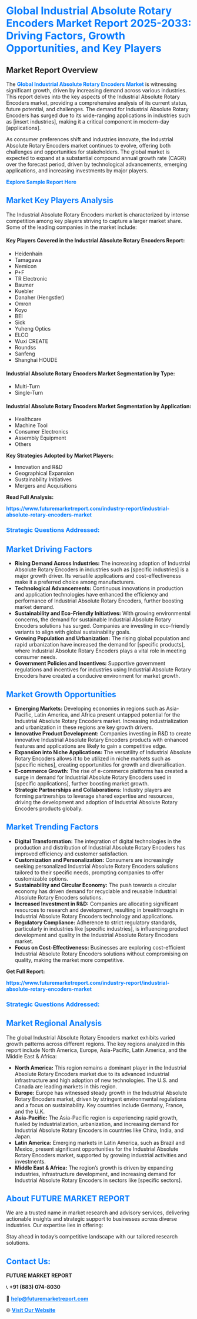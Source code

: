 <h1 style="color: #007BFF;">Global Industrial Absolute Rotary Encoders Market Report 2025-2033: Driving Factors, Growth Opportunities, and Key Players</h1>

<section id="overview">
<h2>Market Report Overview</h2>
<p>The <a href="https://www.futuremarketreport.com/industry-report/industrial-absolute-rotary-encoders-market" style="color: #007BFF; text-decoration: none;"><strong>Global Industrial Absolute Rotary Encoders Market</strong></a> is witnessing significant growth, driven by increasing demand across various industries. This report delves into the key aspects of the Industrial Absolute Rotary Encoders market, providing a comprehensive analysis of its current status, future potential, and challenges. The demand for Industrial Absolute Rotary Encoders has surged due to its wide-ranging applications in industries such as [insert industries], making it a critical component in modern-day [applications].</p>
<p>As consumer preferences shift and industries innovate, the Industrial Absolute Rotary Encoders market continues to evolve, offering both challenges and opportunities for stakeholders. The global market is expected to expand at a substantial compound annual growth rate (CAGR) over the forecast period, driven by technological advancements, emerging applications, and increasing investments by major players.</p>
</section>

<section id="overview">
<p><a href="https://www.futuremarketreport.com/request-sample/reportId=91705" style="color: #007BFF; text-decoration: none;"><strong>Explore Sample Report Here</strong></a></p>
</section>

<section id="key-players">
<h2 style="color: #007BFF;">Market Key Players Analysis</h2>
<p>The Industrial Absolute Rotary Encoders market is characterized by intense competition among key players striving to capture a larger market share. Some of the leading companies in the market include:</p>
<h4>Key Players Covered in the Industrial Absolute Rotary Encoders Report:</h4>
<ul><li>Heidenhain</li><li>Tamagawa</li><li>Nemicon</li><li>P+F</li><li>TR Electronic</li><li>Baumer</li><li>Kuebler</li><li>Danaher (Hengstler)</li><li>Omron</li><li>Koyo</li><li>BEI</li><li>Sick</li><li>Yuheng Optics</li><li>ELCO</li><li>Wuxi CREATE</li><li>Roundss</li><li>Sanfeng</li><li>Shanghai HOUDE</li></ul>
<h4>Industrial Absolute Rotary Encoders Market Segmentation by Type:</h4>
<ul><li>Multi-Turn</li><li>Single-Turn</li></ul>

<h4>Industrial Absolute Rotary Encoders Market Segmentation by Application:</h4>
<ul><li>Healthcare</li><li>Machine Tool</li><li>Consumer Electronics</li><li>Assembly Equipment</li><li>Others</li></ul>
<p><strong>Key Strategies Adopted by Market Players:</strong></p>
<ul>
<li>Innovation and R&D</li>
<li>Geographical Expansion</li>
<li>Sustainability Initiatives</li>
<li>Mergers and Acquisitions</li>
</ul>
</section>

<section>
<p><strong>Read Full Analysis: </strong></p><a href="https://www.futuremarketreport.com/industry-report/industrial-absolute-rotary-encoders-market" style="color: #007BFF; text-decoration: none;"><strong>https://www.futuremarketreport.com/industry-report/industrial-absolute-rotary-encoders-market</strong></a>
<h3 style="color: #007BFF;">Strategic Questions Addressed:</h3>
</section>

<section id="driving-factors">
<h2 style="color: #007BFF;">Market Driving Factors</h2>
<ul>
<li><strong>Rising Demand Across Industries:</strong> The increasing adoption of Industrial Absolute Rotary Encoders in industries such as [specific industries] is a major growth driver. Its versatile applications and cost-effectiveness make it a preferred choice among manufacturers.</li>
<li><strong>Technological Advancements:</strong> Continuous innovations in production and application technologies have enhanced the efficiency and performance of Industrial Absolute Rotary Encoders, further boosting market demand.</li>
<li><strong>Sustainability and Eco-Friendly Initiatives:</strong> With growing environmental concerns, the demand for sustainable Industrial Absolute Rotary Encoders solutions has surged. Companies are investing in eco-friendly variants to align with global sustainability goals.</li>
<li><strong>Growing Population and Urbanization:</strong> The rising global population and rapid urbanization have increased the demand for [specific products], where Industrial Absolute Rotary Encoders plays a vital role in meeting consumer needs.</li>
<li><strong>Government Policies and Incentives:</strong> Supportive government regulations and incentives for industries using Industrial Absolute Rotary Encoders have created a conducive environment for market growth.</li>
</ul>
</section>

<section id="growth-opportunities">
<h2 style="color: #007BFF;">Market Growth Opportunities</h2>
<ul>
<li><strong>Emerging Markets:</strong> Developing economies in regions such as Asia-Pacific, Latin America, and Africa present untapped potential for the Industrial Absolute Rotary Encoders market. Increasing industrialization and urbanization in these regions are key growth drivers.</li>
<li><strong>Innovative Product Development:</strong> Companies investing in R&D to create innovative Industrial Absolute Rotary Encoders products with enhanced features and applications are likely to gain a competitive edge.</li>
<li><strong>Expansion into Niche Applications:</strong> The versatility of Industrial Absolute Rotary Encoders allows it to be utilized in niche markets such as [specific niches], creating opportunities for growth and diversification.</li>
<li><strong>E-commerce Growth:</strong> The rise of e-commerce platforms has created a surge in demand for Industrial Absolute Rotary Encoders used in [specific applications], further boosting market growth.</li>
<li><strong>Strategic Partnerships and Collaborations:</strong> Industry players are forming partnerships to leverage shared expertise and resources, driving the development and adoption of Industrial Absolute Rotary Encoders products globally.</li>
</ul>
</section>

<section id="trending-factors">
<h2 style="color: #007BFF;">Market Trending Factors</h2>
<ul>
<li><strong>Digital Transformation:</strong> The integration of digital technologies in the production and distribution of Industrial Absolute Rotary Encoders has improved efficiency and customer satisfaction.</li>
<li><strong>Customization and Personalization:</strong> Consumers are increasingly seeking personalized Industrial Absolute Rotary Encoders solutions tailored to their specific needs, prompting companies to offer customizable options.</li>
<li><strong>Sustainability and Circular Economy:</strong> The push towards a circular economy has driven demand for recyclable and reusable Industrial Absolute Rotary Encoders solutions.</li>
<li><strong>Increased Investment in R&D:</strong> Companies are allocating significant resources to research and development, resulting in breakthroughs in Industrial Absolute Rotary Encoders technology and applications.</li>
<li><strong>Regulatory Compliance:</strong> Adherence to strict regulatory standards, particularly in industries like [specific industries], is influencing product development and quality in the Industrial Absolute Rotary Encoders market.</li>
<li><strong>Focus on Cost-Effectiveness:</strong> Businesses are exploring cost-efficient Industrial Absolute Rotary Encoders solutions without compromising on quality, making the market more competitive.</li>
</ul>
</section>

<section>
<p><strong>Get Full Report: </strong></p><a href="https://www.futuremarketreport.com/industry-report/industrial-absolute-rotary-encoders-market" style="color: #007BFF; text-decoration: none;"><strong>https://www.futuremarketreport.com/industry-report/industrial-absolute-rotary-encoders-market</strong></a>
<h3 style="color: #007BFF;">Strategic Questions Addressed:</h3>
</section>


<section id="regional-analysis">
<h2 style="color: #007BFF;">Market Regional Analysis</h2>
<p>The global Industrial Absolute Rotary Encoders market exhibits varied growth patterns across different regions. The key regions analyzed in this report include North America, Europe, Asia-Pacific, Latin America, and the Middle East & Africa:</p>
<ul>
<li><strong>North America:</strong> This region remains a dominant player in the Industrial Absolute Rotary Encoders market due to its advanced industrial infrastructure and high adoption of new technologies. The U.S. and Canada are leading markets in this region.</li>
<li><strong>Europe:</strong> Europe has witnessed steady growth in the Industrial Absolute Rotary Encoders market, driven by stringent environmental regulations and a focus on sustainability. Key countries include Germany, France, and the U.K.</li>
<li><strong>Asia-Pacific:</strong> The Asia-Pacific region is experiencing rapid growth, fueled by industrialization, urbanization, and increasing demand for Industrial Absolute Rotary Encoders in countries like China, India, and Japan.</li>
<li><strong>Latin America:</strong> Emerging markets in Latin America, such as Brazil and Mexico, present significant opportunities for the Industrial Absolute Rotary Encoders market, supported by growing industrial activities and investments.</li>
<li><strong>Middle East & Africa:</strong> The region’s growth is driven by expanding industries, infrastructure development, and increasing demand for Industrial Absolute Rotary Encoders in sectors like [specific sectors].</li>
</ul>
</section>

<footer>
<h2 style="color: #007BFF;">About FUTURE MARKET REPORT</h2>
<p>We are a trusted name in market research and advisory services, delivering actionable insights and strategic support to businesses across diverse industries. Our expertise lies in offering:</p>

<p>Stay ahead in today’s competitive landscape with our tailored research solutions.</p>

<h2 style="color: #007BFF;">Contact Us:</h2>
<p><strong>FUTURE MARKET REPORT</strong></p>
<p>📞 <strong>+91 (883) 074-8030</strong></p>
<p>📧 <strong><a href="mailto:help@futuremarketreport.com" style="color: #007BFF;">help@futuremarketreport.com</a></strong></p>
<p>🌐 <strong><a href="https://www.futuremarketreport.com/" style="color: #007BFF;">Visit Our Website</a></strong></p>
</footer>
